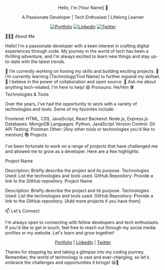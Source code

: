 <p align="center">Hello, I'm [Your Name] 👋</p>

<p align="center">A Passionate Developer | Tech Enthusiast | Lifelong Learner</p>
<p align="center">
  <a href="https://yourwebsite.com"><img src="https://img.shields.io/badge/Portfolio-YourWebsite.com-blue" alt="Portfolio"></a>
  <a href="https://linkedin.com/in/yourname"><img src="https://img.shields.io/badge/LinkedIn-YourName-blue" alt="LinkedIn"></a>
  <a href="https://twitter.com/yourusername"><img src="https://img.shields.io/badge/Twitter-YourUsername-blue" alt="Twitter"></a>
</p>
👨🏻‍💻 About Me

Hello! I'm a passionate developer with a keen interest in crafting digital experiences through code. My journey in the world of tech has been a thrilling adventure, and I'm always excited to learn new things and stay up-to-date with the latest trends.

🔭 I’m currently working on honing my skills and building exciting projects.
🌱 I’m currently learning [Technology/Tool Name] to further expand my skillset.
🚀 I believe in the power of collaboration and open source.
💬 Ask me about anything tech-related, I'm here to help!
😄 Pronouns: He/Him
🛠️ Technologies & Tools

Over the years, I've had the opportunity to work with a variety of technologies and tools. Some of my favorites include:

Frontend: HTML, CSS, JavaScript, React
Backend: Node.js, Express.js
Databases: MongoDB
Languages: Python, JavaScript
Version Control: Git
API Testing: Postman
Other: [Any other tools or technologies you'd like to mention]
📚 Projects

I've been fortunate to work on a range of projects that have challenged me and allowed me to grow as a developer. Here are a few highlights:

Project Name

Description: Briefly describe the project and its purpose.
Technologies Used: List the technologies and tools used.
GitHub Repository: Provide a link to the GitHub repository.
Project Name

Description: Briefly describe the project and its purpose.
Technologies Used: List the technologies and tools used.
GitHub Repository: Provide a link to the GitHub repository.
[Add more projects if you have them]

📫 Let's Connect

I'm always open to connecting with fellow developers and tech enthusiasts. If you'd like to get in touch, feel free to reach out through my social media profiles or my website. Let's learn and grow together!

<p align="center">
  <a href="https://yourwebsite.com">Portfolio</a> |
  <a href="https://linkedin.com/in/yourname">LinkedIn</a> |
  <a href="https://twitter.com/yourusername">Twitter</a>
</p>
Thanks for stopping by and taking a glimpse into my coding journey. Remember, the world of technology is vast and ever-changing, so let's embrace the challenges and opportunities it brings! 😃🚀
